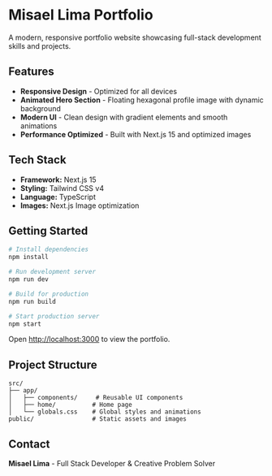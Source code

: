 # Misael Lima Portfolio

A modern, responsive portfolio website showcasing full-stack development skills and projects.

## Features

- **Responsive Design** - Optimized for all devices
- **Animated Hero Section** - Floating hexagonal profile image with dynamic background
- **Modern UI** - Clean design with gradient elements and smooth animations
- **Performance Optimized** - Built with Next.js 15 and optimized images

## Tech Stack

- **Framework:** Next.js 15
- **Styling:** Tailwind CSS v4
- **Language:** TypeScript
- **Images:** Next.js Image optimization

## Getting Started

```bash
# Install dependencies
npm install

# Run development server
npm run dev

# Build for production
npm run build

# Start production server
npm start
```

Open [http://localhost:3000](http://localhost:3000) to view the portfolio.

## Project Structure

```
src/
├── app/
│   ├── components/     # Reusable UI components
│   ├── home/          # Home page
│   └── globals.css    # Global styles and animations
public/                # Static assets and images
```

## Contact

**Misael Lima** - Full Stack Developer & Creative Problem Solver
